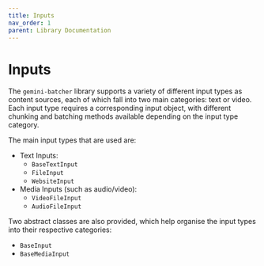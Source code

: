 ```yaml
---
title: Inputs
nav_order: 1
parent: Library Documentation
---
```


# Inputs

The `gemini-batcher` library supports a variety of different input types as content sources, each of which fall into two main categories: text or video. Each input type requires a corresponding input object, with different chunking and batching methods available depending on the input type category.

The main input types that are used are:
- Text Inputs:
    - `BaseTextInput`
    - `FileInput`
    - `WebsiteInput`
- Media Inputs (such as audio/video):
    - `VideoFileInput`
    - `AudioFileInput`

Two abstract classes are also provided, which help organise the input types into their respective categories:
- `BaseInput`
- `BaseMediaInput`